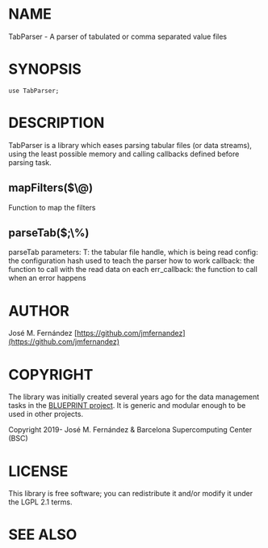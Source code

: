 # NAME

TabParser - A parser of tabulated or comma separated value files

# SYNOPSIS

    use TabParser;

# DESCRIPTION

TabParser is a library which eases parsing tabular files (or data
streams), using the least possible memory and calling callbacks defined
before parsing task.

## mapFilters($\\@)

Function to map the filters

## parseTab($;\\%)

parseTab parameters:
	T: the tabular file handle, which is being read
	config: the configuration hash used to teach the parser
		how to work
	callback: the function to call with the read data on each
	err\_callback: the function to call when an error happens

# AUTHOR

José M. Fernández [https://github.com/jmfernandez](https://github.com/jmfernandez)

# COPYRIGHT

The library was initially created several years ago for the data
management tasks in the
[BLUEPRINT project](http://www.blueprint-epigenome.eu/). It is generic
and modular enough to be used in other projects.

Copyright 2019- José M. Fernández & Barcelona Supercomputing Center (BSC)

# LICENSE

This library is free software; you can redistribute it and/or modify
it under the LGPL 2.1 terms.

# SEE ALSO
